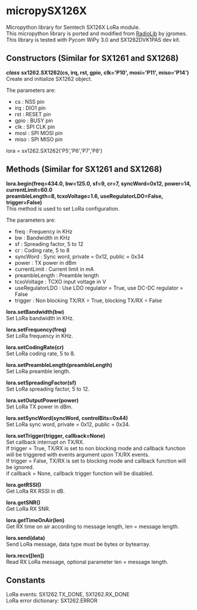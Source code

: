 # micropySX126X
Micropython library for Semtech SX126X LoRa module.  
This micropython library is ported and modified from [RadioLib](https://github.com/jgromes/RadioLib) by jgromes.  
This library is tested with Pycom WiPy 3.0 and SX1262DVK1PAS dev kit.

## Constructors (Similar for SX1261 and SX1268)  
***class*** **sx1262.SX1262(cs, irq, rst, gpio, clk='P10', mosi='P11', miso='P14')**  
Create and initialize SX1262 object.

The parameters are:  
- cs : NSS pin
- irq : DIO1 pin
- rst : RESET pin
- gpio : BUSY pin
- clk : SPI CLK pin
- mosi : SPI MOSI pin
- miso : SPI MISO pin

lora = sx1262.SX1262('P5','P6','P7','P8')

## Methods (Similar for SX1261 and SX1268)  
**lora.begin(freq=434.0, bw=125.0, sf=9, cr=7, syncWord=0x12, power=14, currentLimit=60.0  
preambleLength=8, tcxoVoltage=1.6, useRegulatorLDO=False, trigger=False)**  
This method is used to set LoRa configuration.

The parameters are:  
- freq : Frequency in KHz
- bw : Bandwidth in KHz
- sf : Spreading factor, 5 to 12
- cr : Coding rate, 5 to 8
- syncWord : Sync word, private = 0x12, public = 0x34
- power : TX power in dBm
- currentLimit : Current limit in mA
- preambleLength : Preamble length
- tcxoVoltage : TCXO input voltage in V
- useRegulatorLDO : Use LDO regulator = True, use DC-DC regulator = False
- trigger : Non blocking TX/RX = True, blocking TX/RX = False

**lora.setBandwidth(bw)**  
Set LoRa bandwidth in KHz.

**lora.setFrequency(freq)**  
Set LoRa frequency in KHz.

**lora.setCodingRate(cr)**  
Set LoRa coding rate, 5 to 8.

**lora.setPreambleLength(preambleLength)**  
Set LoRa preamble length.

**lora.setSpreadingFactor(sf)**  
Set LoRa spreading factor, 5 to 12.

**lora.setOutputPower(power)**  
Set LoRa TX power in dBm.

**lora.setSyncWord(syncWord, controlBits=0x44)**  
Set LoRa sync word, private = 0x12, public = 0x34.

**lora.setTrigger(trigger, callback=None)**  
Set callback interrupt on TX/RX.  
If trigger = True, TX/RX is set to non blocking mode and callback function will be triggered with events argument upon TX/RX events.  
If trigger = False, TX/RX is set to blocking mode and callback function will be ignored.  
if callback = None, callback trigger function will be disabled.

**lora.getRSSI()**  
Get LoRa RX RSSI in dB.

**lora.getSNR()**  
Get LoRa RX SNR.

**lora.getTimeOnAir(len)**  
Get RX time on air according to message length, len = message length.

**lora.send(data)**  
Send LoRa message, data type must be bytes or bytearray.

**lora.recv([len])**  
Read RX LoRa message, optional parameter len = message length.

## Constants  
LoRa events: SX1262.TX_DONE, SX1262.RX_DONE  
LoRa error dictionary: SX1262.ERROR
